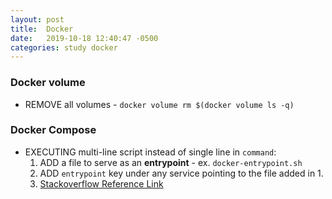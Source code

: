 ```yaml
---
layout: post
title:  Docker
date:   2019-10-18 12:40:47 -0500
categories: study docker
---
```

### Docker volume
- REMOVE all volumes - `docker volume rm $(docker volume ls -q)`

### Docker Compose
- EXECUTING multi-line script instead of single line in `command`:
  1. ADD a file to serve as an **entrypoint** - ex. `docker-entrypoint.sh`
  2. ADD `entrypoint` key under any service pointing to the file added in 1.
  3. [Stackoverflow Reference Link](https://stackoverflow.com/questions/30063907/using-docker-compose-how-to-execute-multiple-commands)
